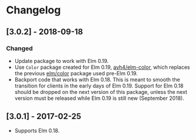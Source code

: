 # Changelog

## [3.0.2] - 2018-09-18
### Changed
- Update package to work with Elm 0.19. 
- Use `Color` package created for Elm 0.19, [avh4/elm-color](https://package.elm-lang.org/packages/avh4/elm-color/latest/), which replaces the previous [elm/color](https://github.com/elm/color) package used pre-Elm 0.19.
- Backport code that works with Elm 0.18. This is meant to smooth the transition for clients in the early days of Elm 0.19. Support for Elm 0.18 should be dropped on the next version of this package, unless the next version must be released while Elm 0.19 is still new (September 2018).

## [3.0.1] - 2017-02-25

- Supports Elm 0.18.

